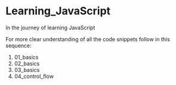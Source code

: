 # Learning_JavaScript
In the journey of learning JavaScript

For more clear understanding of all the code snippets follow in this sequence:
1. 01_basics
2. 02_basics
3. 03_basics
4. 04_control_flow
